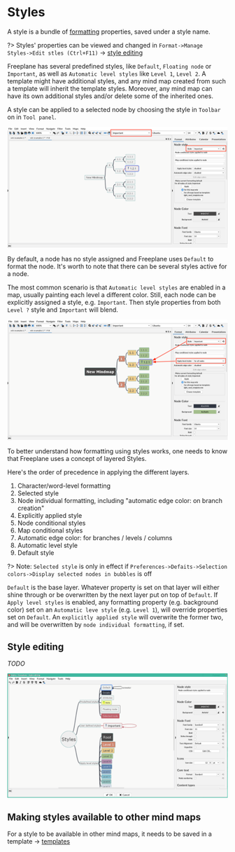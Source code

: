 # Styles

A style is a bundle of [formatting](formatting-maps-and-nodes.md) properties, saved under a style name.

?> Styles' properties can be viewed and changed in `Format->Manage Styles->Edit stles (Ctrl+F11)` → [style editing](#style-editing)

Freeplane has several predefined styles, like `Default`, `Floating node` or `Important`, as well as `Automatic level styles` like `Level 1`, `Level 2`.
A template might have additional styles, and any mind map created from such a template will inherit the template styles. Moreover, any mind map can have its own additional styles and/or delete some of the inherited ones.

A style can be applied to a selected node by choosing the style in `Toolbar` on in `Tool panel`.

![](images/style_in_Toolbar_and_Tool_panel-1'10'2.png ':size=200')

By default, a node has no style assigned and Freeplane uses `Default` to format the node.
It's worth to note that there can be several styles active for a node.

The most common scenario is that `Automatic level styles` are enabled in a map, usually painting each level a different color.
Still, each node can be explicitly assigned a style, e.g. `Important`. Then style properties from both `Level ?` style and `Important` will blend.

![](images/apply_level_styles_and_explicitly_applied_style-1'10'2.png ':size=200')

To better understand how formatting using styles works, one needs to know that Freeplane uses a concept of layered Styles.

Here's the order of precedence in applying the different layers.

1. Character/word-level formatting
2. Selected style 
3. Node individual formatting, including "automatic edge color: on branch creation"
4. Explicitly applied style
5. Node conditional styles
6. Map conditional styles
7. Automatic edge color: for branches / levels / columns
8. Automatic level style
9. Default style

?> Note: `Selected style` is only in effect if `Preferences->Defaits->Selection colors->Display selected nodes in bubbles` is off

`Default` is the base layer. Whatever property is set on that layer will either shine through or be overwritten by the next layer put on top of `Default`.
If `Apply level styles` is enabled, any formatting property (e.g. background color) set on an `Automatic leve style` (e.g. `Level 1`), will override properties set on `Default`.
An `explicitly applied style` will overwrite the former two, and will be overwritten by `node individual formatting`, if set.

## Style editing

*TODO*

![](images/style_editing_dialog-1'10'2.png ':size=200')

## Making styles available to other mind maps

For a style to be available in other mind maps, it needs to be saved in a template → [templates](templates.md)

